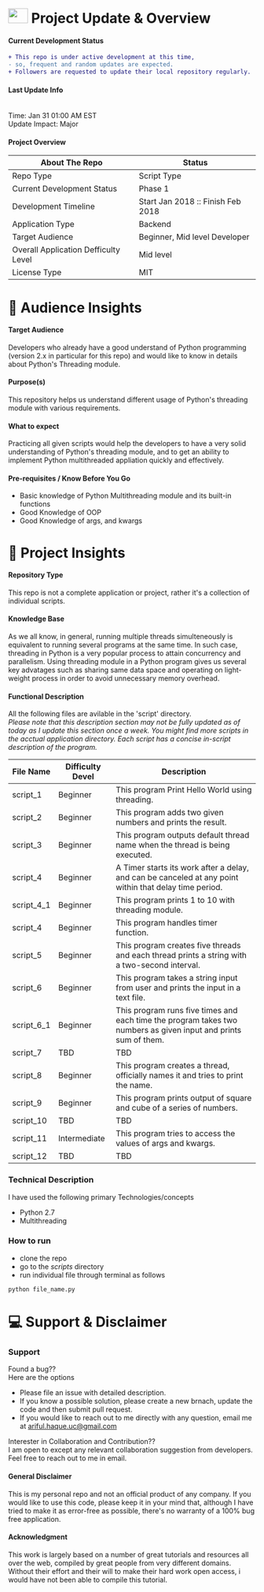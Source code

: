 <img src="https://user-images.githubusercontent.com/20999114/35537819-a71d5fc4-0519-11e8-9d1f-489ca7ed6822.gif" height="30" width="40">  Project Update & Overview
====
#### Current Development Status 

```diff
+ This repo is under active development at this time,
- so, frequent and random updates are expected.
+ Followers are requested to update their local repository regularly.
```

#### Last Update Info 
<br />Time: Jan 31 01:00 AM EST
<br />Update Impact: Major

#### Project Overview
| About The Repo | Status |
| --- | --- |
| Repo Type | Script Type |
| Current Development Status | Phase 1 |
| Development Timeline | Start Jan 2018 :: Finish Feb 2018 |
| Application Type | Backend |
| Target Audience | Beginner, Mid level Developer |
| Overall Application Defficulty Level | Mid level |
| License Type | MIT |


:couple: Audience Insights 
====
#### Target Audience
Developers who already have a good understand of Python programming (version 2.x in particular for this repo) and would like to know in details about Python's Threading module. 

#### Purpose(s)
This repository helps us understand different usage of Python's threading module with various requirements. 

#### What to expect
Practicing all given scripts would help the developers to have a very solid understanding of Python's threading module, and to get an ability to implement Python multithreaded appliation quickly and effectively. 


#### Pre-requisites / Know Before You Go
  - Basic knowledge of Python Multithreading module and its built-in functions
  - Good Knowledge of OOP
  - Good Knowledge of args, and kwargs


:green_book: Project Insights
===
#### Repository Type
This repo is not a complete application or project, rather it's a collection of individual scripts. 

#### Knowledge Base
As we all know, in general, running multiple threads simulteneously is equivalent to running several programs at the same time. In such case, threading in Python is a very popular process to attain concurrency and parallelism. Using threading module in a Python program gives us several key advatages such as sharing same data space and operating on light-weight process in order to avoid unnecessary memory overhead. 

#### Functional Description
All the following files are avilable in the 'script' directory.
<br /> *Please note that this description section may not be fully updated as of today as I update this section once a week. You might find more scripts in the acctual application directory. Each script has a concise in-script description of the program.*

| File Name | Difficulty Devel | Description |
| --- | --- | --- | 
| script_1 | Beginner | This program Print Hello World using threading. |
| script_2 | Beginner | This program adds two given numbers and prints the result. |
| script_3 | Beginner | This program outputs default thread name when the thread is being executed. |
| script_4 | Beginner | A Timer starts its work after a delay, and can be canceled at any point within that delay time period. |
| script_4_1 | Beginner | This program prints 1 to 10 with threading module. |
| script_4 | Beginner | This program handles timer function. |
| script_5 | Beginner | This program creates five threads and each thread prints a string with a two-second interval. |
| script_6 | Beginner | This program takes a string input from user and prints the input in a text file. |
| script_6_1 | Beginner | This program runs five times and each time the program takes two numbers as given input and prints sum of them. |
| script_7 | TBD | TBD |
| script_8 | Beginner | This program creates a thread, officially names it and tries to print the name. |
| script_9 | Beginner | This program prints output of square and cube of a series of numbers. |
| script_10 | TBD | TBD |
| script_11 | Intermediate | This program tries to access the values of args and kwargs. |
| script_12 | TBD | TBD |

### Technical Description
I have used the following primary Technologies/concepts
  - Python 2.7
  - Multithreading

### How to run
  - clone the repo
  - go to the *scripts* directory
  - run individual file through terminal as follows
  ```
  python file_name.py
  ```

:computer: Support & Disclaimer
===
### Support
Found a bug??
<br />Here are the options
  - Please file an issue with detailed description.
  - If you know a possible solution, please create a new brnach, update the code and then submit pull request.
  - If you would  like to reach out to me directly with any question, email me at ariful.haque.uc@gmail.com

Interester in Collaboration and Contribution??
<br /> I am open to except any relevant collaboration suggestion from developers. Feel free to reach out to me in email.

#### General Disclaimer
This is my personal repo and not an official product of any company. If you would like to use this code, please keep it in your mind that, although I have tried to make it as error-free as possible, there's no warranty of a 100% bug free application. 

#### Acknowledgment
This work is largely based on a number of great tutorials and resources all over the web, compiled by great people from very different domains. Without their effort and their will to make their hard work open access, i would have not been able to compile this tutorial. 
